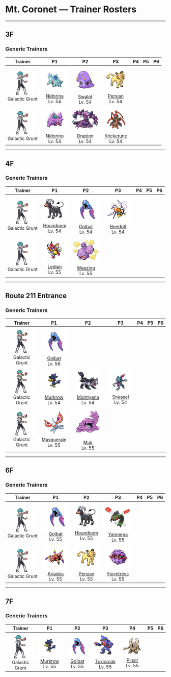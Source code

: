 # Mt. Coronet — Trainer Rosters

---

## 3F


### Generic Trainers

| Trainer | P1 | P2 | P3 | P4 | P5 | P6 |
|:-------:|:--:|:--:|:--:|:--:|:--:|:--:|
| ![Galactic Grunt](../../assets/trainers/galactic_grunt.png "Galactic Grunt")<br>Galactic Grunt | ![Nidorina](../../assets/sprites/nidorina/front.gif "Nidorina: When it senses danger, it raises all the barbs on its body. These barbs grow slower than NIDORINO’s.")<br>[Nidorina](../../pokemon/nidorina.md/)<br>Lv. 54 | ![Swalot](../../assets/sprites/swalot/front.gif "Swalot: It swallows anything whole. It sweats toxic fluids from its follicles to douse foes.")<br>[Swalot](../../pokemon/swalot.md/)<br>Lv. 54 | ![Persian](../../assets/sprites/persian/front.gif "Persian: A very haughty Pokémon. Among fans, the size of the jewel in its forehead is a topic of much talk.")<br>[Persian](../../pokemon/persian.md/)<br>Lv. 54 |
| ![Galactic Grunt](../../assets/trainers/galactic_grunt.png "Galactic Grunt")<br>Galactic Grunt | ![Nidorino](../../assets/sprites/nidorino/front.gif "Nidorino: It has a violent disposition and stabs foes with its horn, which oozes poison upon impact.")<br>[Nidorino](../../pokemon/nidorino.md/)<br>Lv. 54 | ![Drapion](../../assets/sprites/drapion/front.gif "Drapion: Possessing a sturdy build, it takes pride in its strength, taking down foes without using toxins.")<br>[Drapion](../../pokemon/drapion.md/)<br>Lv. 54 | ![Kricketune](../../assets/sprites/kricketune/front.gif "Kricketune: There is a village that hosts a contest based on the amazingly variable cries of this Pokémon.")<br>[Kricketune](../../pokemon/kricketune.md/)<br>Lv. 54 |


---

## 4F


### Generic Trainers

| Trainer | P1 | P2 | P3 | P4 | P5 | P6 |
|:-------:|:--:|:--:|:--:|:--:|:--:|:--:|
| ![Galactic Grunt](../../assets/trainers/galactic_grunt.png "Galactic Grunt")<br>Galactic Grunt | ![Houndoom](../../assets/sprites/houndoom/front.gif "Houndoom: The flames it breathes when angry contain toxins. If they cause a burn, it will hurt forever.")<br>[Houndoom](../../pokemon/houndoom.md/)<br>Lv. 54 | ![Golbat](../../assets/sprites/golbat/front.gif "Golbat: Its sharp fangs puncture the toughest of hides and have small holes for greedily sucking blood.")<br>[Golbat](../../pokemon/golbat.md/)<br>Lv. 54 | ![Beedrill](../../assets/sprites/beedrill/front.gif "Beedrill: Its best attack involves flying around at high speed, striking with poison needles, then flying off.")<br>[Beedrill](../../pokemon/beedrill.md/)<br>Lv. 54 |
| ![Galactic Grunt](../../assets/trainers/galactic_grunt.png "Galactic Grunt")<br>Galactic Grunt | ![Ledian](../../assets/sprites/ledian/front.gif "Ledian: It uses starlight as energy. When more stars appear at night, the patterns on its back grow larger.")<br>[Ledian](../../pokemon/ledian.md/)<br>Lv. 55 | ![Weezing](../../assets/sprites/weezing/front.gif "Weezing: It grows by feeding on gases released by garbage. Though very rare, triplets have been found.")<br>[Weezing](../../pokemon/weezing.md/)<br>Lv. 55 |


---

## Route 211 Entrance


### Generic Trainers

| Trainer | P1 | P2 | P3 | P4 | P5 | P6 |
|:-------:|:--:|:--:|:--:|:--:|:--:|:--:|
| ![Galactic Grunt](../../assets/trainers/galactic_grunt.png "Galactic Grunt")<br>Galactic Grunt | ![Golbat](../../assets/sprites/golbat/front.gif "Golbat: Its sharp fangs puncture the toughest of hides and have small holes for greedily sucking blood.")<br>[Golbat](../../pokemon/golbat.md/)<br>Lv. 56 |
| ![Galactic Grunt](../../assets/trainers/galactic_grunt.png "Galactic Grunt")<br>Galactic Grunt | ![Murkrow](../../assets/sprites/murkrow/front.gif "Murkrow: If spotted, it will lure an unwary person into chasing it, then lose the pursuer on mountain trails.")<br>[Murkrow](../../pokemon/murkrow.md/)<br>Lv. 54 | ![Mightyena](../../assets/sprites/mightyena/front.gif "Mightyena: It chases down prey in a pack. It will never disobey the commands of a skilled Trainer.")<br>[Mightyena](../../pokemon/mightyena.md/)<br>Lv. 54 | ![Sneasel](../../assets/sprites/sneasel/front.gif "Sneasel: A smart and sneaky Pokémon. A pair may work together to steal eggs by having one lure the parents away.")<br>[Sneasel](../../pokemon/sneasel.md/)<br>Lv. 54 |
| ![Galactic Grunt](../../assets/trainers/galactic_grunt.png "Galactic Grunt")<br>Galactic Grunt | ![Masquerain](../../assets/sprites/masquerain/front.gif "Masquerain: Its antennae have eye patterns on them. Its four wings enable it to hover and fly in any direction.")<br>[Masquerain](../../pokemon/masquerain.md/)<br>Lv. 55 | ![Muk](../../assets/sprites/muk/front.gif "Muk: A toxic fluid seeps from its body. The fluid instantly kills plants and trees on contact.")<br>[Muk](../../pokemon/muk.md/)<br>Lv. 55 |


---

## 6F


### Generic Trainers

| Trainer | P1 | P2 | P3 | P4 | P5 | P6 |
|:-------:|:--:|:--:|:--:|:--:|:--:|:--:|
| ![Galactic Grunt](../../assets/trainers/galactic_grunt.png "Galactic Grunt")<br>Galactic Grunt | ![Golbat](../../assets/sprites/golbat/front.gif "Golbat: Its sharp fangs puncture the toughest of hides and have small holes for greedily sucking blood.")<br>[Golbat](../../pokemon/golbat.md/)<br>Lv. 55 | ![Houndoom](../../assets/sprites/houndoom/front.gif "Houndoom: The flames it breathes when angry contain toxins. If they cause a burn, it will hurt forever.")<br>[Houndoom](../../pokemon/houndoom.md/)<br>Lv. 55 | ![Yanmega](../../assets/sprites/yanmega/front.gif "Yanmega: Its jaw power is incredible. It is adept at biting apart foes while flying by at high speed.")<br>[Yanmega](../../pokemon/yanmega.md/)<br>Lv. 55 |
| ![Galactic Grunt](../../assets/trainers/galactic_grunt.png "Galactic Grunt")<br>Galactic Grunt | ![Ariados](../../assets/sprites/ariados/front.gif "Ariados: It attaches silk to its prey and sets it free. Later, it tracks the silk to the prey and its friends.")<br>[Ariados](../../pokemon/ariados.md/)<br>Lv. 55 | ![Persian](../../assets/sprites/persian/front.gif "Persian: A very haughty Pokémon. Among fans, the size of the jewel in its forehead is a topic of much talk.")<br>[Persian](../../pokemon/persian.md/)<br>Lv. 55 | ![Forretress](../../assets/sprites/forretress/front.gif "Forretress: It is encased in a steel shell. Its peering eyes are all that can be seen of its mysterious innards.")<br>[Forretress](../../pokemon/forretress.md/)<br>Lv. 55 |


---

## 7F


### Generic Trainers

| Trainer | P1 | P2 | P3 | P4 | P5 | P6 |
|:-------:|:--:|:--:|:--:|:--:|:--:|:--:|
| ![Galactic Grunt](../../assets/trainers/galactic_grunt.png "Galactic Grunt")<br>Galactic Grunt | ![Murkrow](../../assets/sprites/murkrow/front.gif "Murkrow: If spotted, it will lure an unwary person into chasing it, then lose the pursuer on mountain trails.")<br>[Murkrow](../../pokemon/murkrow.md/)<br>Lv. 55 | ![Golbat](../../assets/sprites/golbat/front.gif "Golbat: Its sharp fangs puncture the toughest of hides and have small holes for greedily sucking blood.")<br>[Golbat](../../pokemon/golbat.md/)<br>Lv. 55 | ![Toxicroak](../../assets/sprites/toxicroak/front.gif "Toxicroak: It has a poison sac at its throat. When it croaks, the stored poison is churned for greater potency.")<br>[Toxicroak](../../pokemon/toxicroak.md/)<br>Lv. 55 | ![Pinsir](../../assets/sprites/pinsir/front.gif "Pinsir: It grips prey with its pincers until the prey is torn in half. What it can’t tear, it tosses far.")<br>[Pinsir](../../pokemon/pinsir.md/)<br>Lv. 55 |

